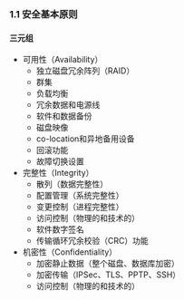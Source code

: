 ### 1.1 安全基本原则

#### 三元组
- 可用性（Availability）
   - 独立磁盘冗余阵列（RAID）
   - 群集
   - 负载均衡
   - 冗余数据和电源线
   - 软件和数据备份
   - 磁盘映像
   - co-location和异地备用设备
   - 回滚功能
   - 故障切换设置
- 完整性（Integrity）
   - 散列（数据完整性）
   - 配置管理（系统完整性）
   - 变更控制（进程完整性）
   - 访问控制（物理的和技术的）
   - 软件数字签名
   - 传输循环冗余校验（CRC）功能
- 机密性（Confidentiality）
   - 加密静止数据（整个磁盘、数据库加密）
   - 加密传输（IPSec、TLS、PPTP、SSH）
   - 访问控制（物理的和技术的）
